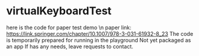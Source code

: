 # virtualKeyboardTest
here is the code for paper test demo \n
paper link: https://link.springer.com/chapter/10.1007/978-3-031-61932-8_23
The code is temporarily prepared for running in the playground
Not yet packaged as an app
If has any needs, leave requests to contact.
